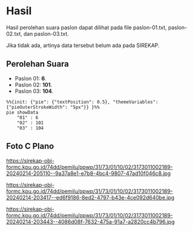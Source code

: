 # Hasil

Hasil perolehan suara paslon dapat dilihat pada file paslon-01.txt, paslon-02.txt, dan paslon-03.txt.

Jika tidak ada, artinya data tersebut belum ada pada SIREKAP.

## Perolehan Suara

 * Paslon 01: **6**.
 * Paslon 02: **101**.
 * Paslon 03: **104**.

```mermaid
%%{init: {"pie": {"textPosition": 0.5}, "themeVariables": {"pieOuterStrokeWidth": "5px"}} }%%
pie showData
    "01" : 6
    "02" : 101
    "03" : 104
```
## Foto C Plano

https://sirekap-obj-formc.kpu.go.id/74dd/pemilu/ppwp/31/73/01/10/02/3173011002189-20240214-205110--9a37a8e1-e7b8-4bc4-9807-47ad10f046c8.jpg

https://sirekap-obj-formc.kpu.go.id/74dd/pemilu/ppwp/31/73/01/10/02/3173011002189-20240214-203417--ed6f9186-8ed2-4797-b43e-4ce092d640be.jpg

https://sirekap-obj-formc.kpu.go.id/74dd/pemilu/ppwp/31/73/01/10/02/3173011002189-20240214-203443--4086d08f-7632-475a-91a7-a2820cc4b796.jpg
